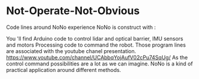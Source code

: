 # Not-Operate-Not-Obvious
Code lines around NoNo experience
NoNo is construct with :   

You 'll find 
Arduino code to control lidar and optical barrier, IMU sensors and motors
Processing code to command the robot.
Those program lines are associated with the youtube chanel presentation.
 https://www.youtube.com/channel/UCAbbqYojAufV02cPu74SqUg/
As the control command possibilities are a lot as we can imagine.
NoNo is a kind of practical application around different methods.
